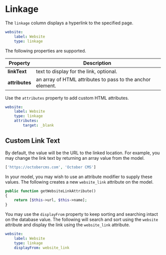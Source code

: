 # Linkage

The `linkage` column displays a hyperlink to the specified page.

```yaml
website:
    label: Website
    type: linkage
```

The following properties are supported.

Property | Description
------------- | -------------
**linkText** | text to display for the link, optional.
**attributes** | an array of HTML attributes to pass to the anchor element.

Use the `attributes` property to add custom HTML attributes.

```yaml
website:
    label: Website
    type: linkage
    attributes:
        target: _blank
```

## Custom Link Text

By default, the value will be the URL to the linked location. For example, you may change the link text by returning an array value from the model.

```php
['https://octobercms.com', 'October CMS']
```

In your model, you may wish to use an attribute modifier to supply these values. The following creates a new `website_link` attribute on the model.

```php
public function getWebsiteLinkAttribute()
{
    return [$this->url, $this->name];
}
```

You may use the `displayFrom` property to keep sorting and searching intact on the database value. The following will search and sort using the `website` attribute and display the link using the `website_link` attribute.

```yaml
website:
    label: Website
    type: linkage
    displayFrom: website_link
```
